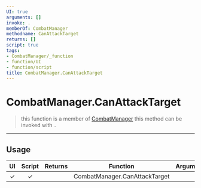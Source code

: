 ```yaml
---
UI: true
arguments: []
invoke: .
memberOf: CombatManager
methodname: CanAttackTarget
returns: []
script: true
tags:
- CombatManager/_function
- function/UI
- function/script
title: CombatManager.CanAttackTarget
---
```

# CombatManager.CanAttackTarget
> this function is a member of [CombatManager](civ-6/lua/CombatManager.md)
> this method can be invoked with `.`
-----
## Usage
|  UI | Script | Returns | Function | Arguments |
|:---:|:------:|-------:|:--------:|:---------|
|✓|✓||CombatManager.CanAttackTarget||
